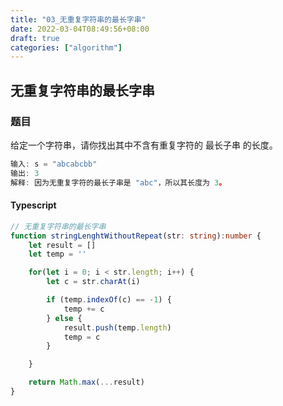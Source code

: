 ```yaml
---
title: "03_无重复字符串的最长字串"
date: 2022-03-04T08:49:56+08:00
draft: true
categories: ["algorithm"]
---
```



## 无重复字符串的最长字串

### 题目

给定一个字符串，请你找出其中不含有重复字符的 最长子串 的长度。


```ts
输入: s = "abcabcbb"
输出: 3
解释: 因为无重复字符的最长子串是 "abc"，所以其长度为 3。
```

#### Typescript

```ts
// 无重复字符串的最长字串
function stringLenghtWithoutRepeat(str: string):number {
    let result = []
    let temp = ''

    for(let i = 0; i < str.length; i++) {
        let c = str.charAt(i)

        if (temp.indexOf(c) == -1) {
            temp += c
        } else {
            result.push(temp.length)
            temp = c
        }

    }

    return Math.max(...result)
}
```